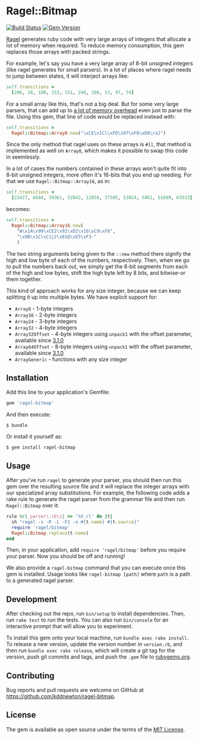 # Ragel::Bitmap

[![Build Status](https://github.com/kddnewton/ragel-bitmap/workflows/Main/badge.svg)](https://github.com/kddnewton/ragel-bitmap/actions)
[![Gem Version](https://img.shields.io/gem/v/ragel-bitmap.svg)](https://rubygems.org/gems/ragel-bitmap)

[Ragel](https://www.colm.net/open-source/ragel/) generates ruby code with very large arrays of integers that allocate a lot of memory when required. To reduce memory consumption, this gem replaces those arrays with packed strings.

For example, let's say you have a very large array of 8-bit unsigned integers (like ragel generates for small parsers). In a lot of places where ragel needs to jump between states, it will interject arrays like:

```ruby
self.transitions =
  [206, 28, 108, 253, 151, 248, 208, 13, 97, 74]
```

For a small array like this, that's not a big deal. But for some very large parsers, that can add up to [a lot of memory overhead](https://github.com/micke/valid_email2/issues/165) even just to parse the file. Using this gem, that line of code would be replaced instead with:

```ruby
self.transitions =
  Ragel::Bitmap::Array8.new("\xCE\x1Cl\xFD\x97\xF8\xD0\raJ")
```

Since the only method that ragel uses on these arrays is `#[]`, that method is implemented as well on `Array8`, which makes it possible to swap this code in seemlessly.

In a lot of cases the numbers contained in these arrays won't quite fit into 8-bit unsigned integers, more often it's 16-bits that you end up needing. For that we use `Ragel::Bitmap::Array16`, as in:

```ruby
self.transitions =
  [22427, 6684, 39361, 52842, 12850, 37505, 53824, 5861, 51699, 63533]
```

becomes:

```ruby
self.transitions =
  Ragel::Bitmap::Array16.new(
    "W\x1A\x99\xCE2\x92\xD2\x16\xC9\xF8",
    "\x9B\x1C\xC1j2\x81@\xE5\xF3-"
    )
```

The two string arguments being given to the `::new` method there signify the high and low byte of each of the numbers, respectively. Then, when we go to pull the numbers back out, we simply get the 8-bit segments from each of the high and low bytes, shift the high byte left by 8 bits, and bitwise-or them together.

This kind of approach works for any size integer, because we can keep splitting it up into multiple bytes. We have explicit support for:

* `Array8` - 1-byte integers
* `Array16` - 2-byte integers
* `Array24` - 3-byte integers
* `Array32` - 4-byte integers
* `Array32Offset` - 4-byte integers using `unpack1` with the offset parameter, available since [3.1.0](https://bugs.ruby-lang.org/issues/18254)
* `Array64Offset` - 8-byte integers using `unpack1` with the offset parameter, available since [3.1.0](https://bugs.ruby-lang.org/issues/18254)
* `ArrayGeneric` - functions with any size integer

## Installation

Add this line to your application's Gemfile:

```ruby
gem 'ragel-bitmap'
```

And then execute:

    $ bundle

Or install it yourself as:

    $ gem install ragel-bitmap

## Usage

After you've run `ragel` to generate your parser, you should then run this gem over the resulting source file and it will replace the integer arrays with our specialized array substitutions. For example, the following code adds a rake rule to generate the ragel parser from the grammar file and then run `Ragel::Bitmap` over it:

```ruby
rule %r|_parser\.rb\z| => '%X.rl' do |t|
  sh "ragel -s -R -L -F1 -o #{t.name} #{t.source}"
  require 'ragel/bitmap'
  Ragel::Bitmap.replace(t.name)
end
```

Then, in your application, add `require 'ragel/bitmap'` before you require your parser. Now you should be off and running!

We also provide a `ragel-bitmap` command that you can execute once this gem is installed. Usage looks like `ragel-bitmap [path]` where `path` is a path to a generated ragel parser.

## Development

After checking out the repo, run `bin/setup` to install dependencies. Then, run `rake test` to run the tests. You can also run `bin/console` for an interactive prompt that will allow you to experiment.

To install this gem onto your local machine, run `bundle exec rake install`. To release a new version, update the version number in `version.rb`, and then run `bundle exec rake release`, which will create a git tag for the version, push git commits and tags, and push the `.gem` file to [rubygems.org](https://rubygems.org).

## Contributing

Bug reports and pull requests are welcome on GitHub at https://github.com/kddnewton/ragel-bitmap.

## License

The gem is available as open source under the terms of the [MIT License](https://opensource.org/licenses/MIT).
